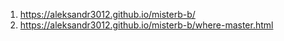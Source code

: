 1. <https://aleksandr3012.github.io/misterb-b/>
2. <https://aleksandr3012.github.io/misterb-b/where-master.html>
